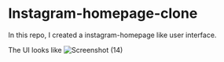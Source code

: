 # Instagram-homepage-clone

In this repo, I created a instagram-homepage like user interface.

The UI looks like
![Screenshot (14)](https://user-images.githubusercontent.com/116082827/204142466-a155073a-65d4-4424-ae27-89adff809ac2.png)

